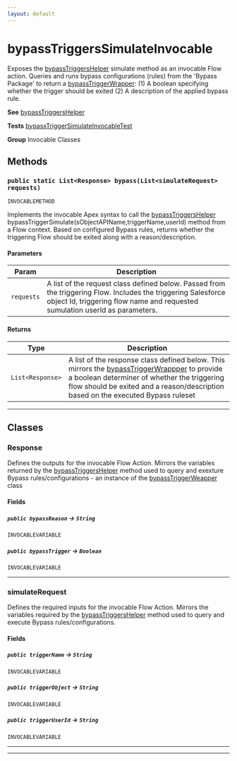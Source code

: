 ```yaml
---
layout: default
---
```

# bypassTriggersSimulateInvocable

Exposes the [bypassTriggersHelper](../Helper-Classes/bypassTriggersHelper.md) simulate method as an invocable Flow action. Queries and runs bypass configurations (rules) from the 'Bypass Package' to return a [bypassTriggerWrapper](../Helper-Classes/bypassTriggerWrapper.md): (1) A boolean specifying whether the trigger should be exited (2) A description of the applied bypass rule.


**See** [bypassTriggersHelper](../Helper-Classes/bypassTriggersHelper.md)


**Tests** [bypassTriggerSimulateInvocableTest](bypassTriggerSimulateInvocableTest)


**Group** Invocable Classes

## Methods
### `public static List<Response> bypass(List<simulateRequest> requests)`

`INVOCABLEMETHOD`

Implements the invocable Apex syntax to call the [bypassTriggersHelper](../Helper-Classes/bypassTriggersHelper.md) bypassTriggerSimulate(sObjectAPIName,triggerName,userId) method from a Flow context. Based on configured Bypass rules, returns whether the triggering Flow should be exited along with a reason/description.

#### Parameters

|Param|Description|
|---|---|
|`requests`|A list of the request class defined below. Passed from the triggering Flow. Includes the triggering Salesforce object Id, triggering flow name and requested sumulation userId as parameters.|

#### Returns

|Type|Description|
|---|---|
|`List<Response>`|A list of the response class defined below. This mirrors the [bypassTriggerWrappper](bypassTriggerWrappper) to provide a boolean determiner of whether the triggering flow should be exited and a reason/description based on the executed Bypass ruleset|

---
## Classes
### Response

Defines the outputs for the invocable Flow Action. Mirrors the variables returned by the [bypassTriggersHelper](../Helper-Classes/bypassTriggersHelper.md) method used to query and exexture Bypass rules/configurations - an instance of the [bypassTriggerWeapper](bypassTriggerWeapper) class

#### Fields

##### `public bypassReason` → `String`

`INVOCABLEVARIABLE` 

##### `public bypassTrigger` → `Boolean`

`INVOCABLEVARIABLE` 

---

### simulateRequest

Defines the required inputs for the invocable Flow Action. Mirrors the variables required by the [bypassTriggersHelper](../Helper-Classes/bypassTriggersHelper.md) method used to query and execute Bypass rules/configurations.

#### Fields

##### `public triggerName` → `String`

`INVOCABLEVARIABLE` 

##### `public triggerObject` → `String`

`INVOCABLEVARIABLE` 

##### `public triggerUserId` → `String`

`INVOCABLEVARIABLE` 

---

---
